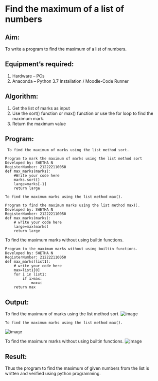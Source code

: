 # Find the maximum of a list of numbers
## Aim:
To write a program to find the maximum of a list of numbers.
## Equipment’s required:
1.	Hardware – PCs
2.	Anaconda – Python 3.7 Installation / Moodle-Code Runner
## Algorithm:
1.	Get the list of marks as input
2.	Use the sort() function or max() function or use the for loop to find the maximum mark.
3.	Return the maximum value
## Program:

	 To find the maximum of marks using the list method sort.
   
```
Program to mark the maximum of marks using the list method sort
Developed by: SWETHA N
RegisterNumber: 212222110050
def max_marks(marks):
    #Write your code here
    marks.sort()
    large=marks[-1]
    return large
```

	To find the maximum marks using the list method max().
  
```
Program to find the maximum marks using the list method max().
Developed by: SWETHA N
RegisterNumber: 212222110050
def max_marks(marks):
    # write your code here
    large=max(marks)
    return large
```

  To find the maximum marks without using builtin functions.
  
```
Program to the maximum marks without using builtin functions.
Developed by: SWETHA N
RegisterNumber: 212222110050
def max_marks(list1):
    # write your code here
    max=list1[0]
    for i in list1:
        if i>max:
            max=i
    return max

```

## Output:
 To find the maximum of marks using the list method sort.
![image](https://github.com/Swetha733N/FindMaximum/assets/122199934/bc4cd0d4-6c40-4813-9946-77a89d1c6c97)




	To find the maximum marks using the list method max().
![image](https://github.com/Swetha733N/FindMaximum/assets/122199934/9355b201-a436-4da0-aaf2-ef48323347a9)


 To find the maximum marks without using builtin functions.
![image](https://github.com/Swetha733N/FindMaximum/assets/122199934/f801558f-0eb4-47f0-a6f7-1d5c59433033)




## Result:
Thus the program to find the maximum of given numbers from the list is written and verified using python programming.
